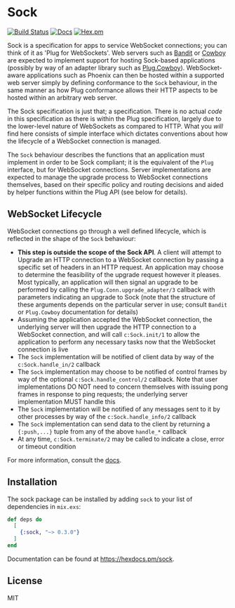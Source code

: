 # Sock

[![Build Status](https://github.com/mtrudel/sock/workflows/Elixir%20CI/badge.svg)](https://github.com/mtrudel/sock/actions)
[![Docs](https://img.shields.io/badge/api-docs-green.svg?style=flat)](https://hexdocs.pm/sock)
[![Hex.pm](https://img.shields.io/hexpm/v/sock.svg?style=flat&color=blue)](https://hex.pm/packages/sock)


Sock is a specification for apps to service WebSocket connections; you can think
of it as 'Plug for WebSockets'. Web servers such as
[Bandit](https://github.com/mtrudel/bandit/) or
[Cowboy](https://github.com/ninenines/cowboy) are expected to implement support
for hosting Sock-based applications (possibly by way of an adapter library such
as [Plug.Cowboy](https://github.com/elixir-plug/plug_cowboy/)). WebSocket-aware
applications such as Phoenix can then be hosted within a supported web server
simply by defining conformance to the `Sock` behaviour, in the same manner as
how Plug conformance allows their HTTP aspects to be hosted within an arbitrary
web server.

The Sock specification is just that; a specification. There is no actual *code*
in this specification as there is within the Plug specification, largely due to
the lower-level nature of WebSockets as compared to HTTP. What you *will* find
here consists of simple interface which dictates conventions about how the
lifecycle of a WebSocket connection is managed.

The `Sock` behaviour describes the functions that an application must
implement in order to be Sock compliant; it is the equivalent of the `Plug`
interface, but for WebSocket connections. Server implementations are expected
to manage the upgrade process to WebSocket connections themselves, based on
their specific policy and routing decisions and aided by helper functions within
the Plug API (see below for details).

## WebSocket Lifecycle

WebSocket connections go through a well defined lifecycle, which is reflected in
the shape of the `Sock` behaviour:

* **This step is outside the scope of the Sock API**. A client will
  attempt to Upgrade an HTTP connection to a WebSocket connection by passing
  a specific set of headers in an HTTP request. An application may choose to
  determine the feasibility of the upgrade request however it pleases.
  Most typically, an application will then signal an upgrade to be performed by
  calling the `Plug.Conn.upgrade_adapter/3` callback with parameters indicating
  an upgrade to Sock (note that the structure of these arguments depends on the
  particular server in use; consult `Bandit` or `Plug.Cowboy` documentation for
  details)
* Assuming the application accepted the WebSocket connection, the underlying
  server will then upgrade the HTTP connection to a WebSocket connection, and
  will call `c:Sock.init/1` to allow the application to perform any necessary
  tasks now that the WebSocket connection is live
* The `Sock` implementation will be notified of client data by way of the
  `c:Sock.handle_in/2` callback
* The `Sock` implementation may choose to be notified of control frames by way of the
  optional `c:Sock.handle_control/2` callback. Note that user implementations DO
  NOT need to concern themselves with issuing pong frames in response to ping
  requests; the underlying server implementation MUST handle this
* The `Sock` implementation will be notified of any messages sent to it by
  other processes by way of the `c:Sock.handle_info/2` callback
* The `Sock` implementation can send data to the client by returning
  a `{:push,...}` tuple from any of the above `handle_*` callback
* At any time, `c:Sock.terminate/2` may be called to indicate a close, error or
  timeout condition 

For more information, consult the [docs](https://hexdocs.pm/sock).

## Installation

The sock package can be installed by adding `sock` to your list of dependencies in `mix.exs`:

```elixir
def deps do
  [
    {:sock, "~> 0.3.0"}
  ]
end
```

Documentation can be found at <https://hexdocs.pm/sock>.

## License

MIT
